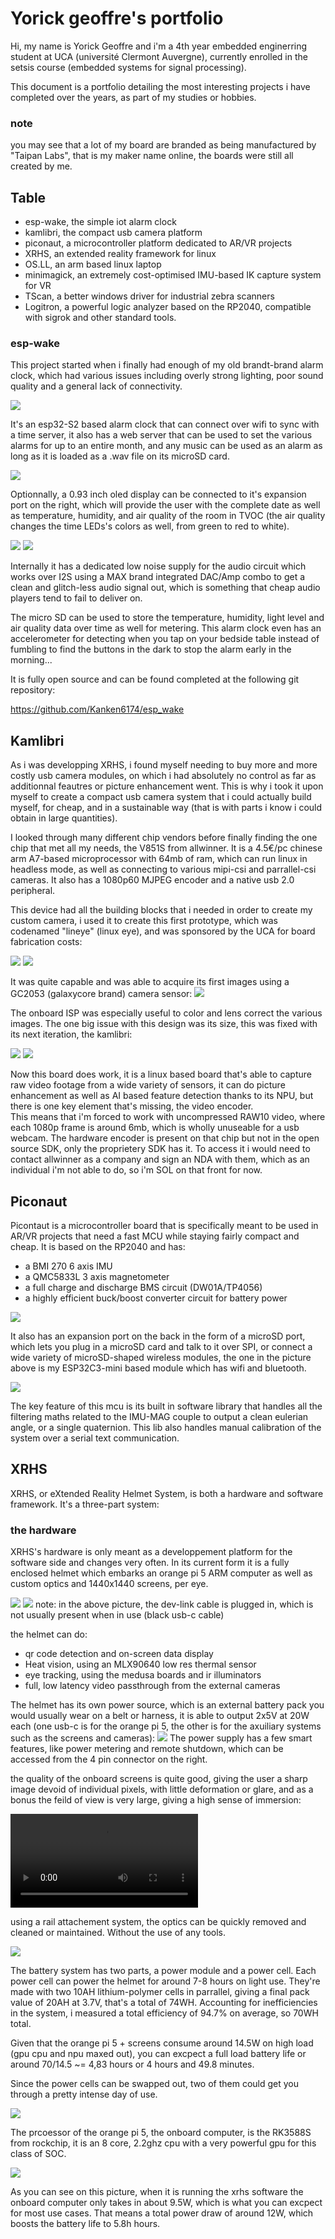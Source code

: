 # Yorick geoffre's portfolio

Hi, my name is Yorick Geoffre and i'm a 4th year embedded enginerring student at UCA (université Clermont Auvergne), currently enrolled in the setsis course (embedded systems for signal processing).   

This document is a portfolio detailing the most interesting projects i have completed over the years, as part of my studies or hobbies.

### note
you may see that a lot of my board are branded as being manufactured by "Taipan Labs", that is my maker name online, the boards were still all created by me.

## Table
- esp-wake, the simple iot alarm clock
- kamlibri, the compact usb camera platform
- piconaut, a microcontroller platform dedicated to AR/VR projects
- XRHS, an extended reality framework for linux
- OS.LL, an arm based linux laptop
- minimagick, an extremely cost-optimised IMU-based IK capture system for VR
- TScan, a better windows driver for industrial zebra scanners
- Logitron, a powerful logic analyzer based on the RP2040, compatible with sigrok and other standard tools.

### esp-wake
This project started when i finally had enough of my old brandt-brand alarm clock, which had various issues including overly strong lighting, poor sound quality and a general lack of connectivity.   

<img src="./images/espwake/wake1.jpg"/>

It's an esp32-S2 based alarm clock that can connect over wifi to sync with a time server, it also has a web server that can be used to set the various alarms for up to an entire month, and any music can be used as an alarm as long as it is loaded as a .wav file on its microSD card.

<img src="./images/espwake/wake2.jpg"/>

Optionnally, a 0.93 inch oled display can be connected to it's expansion port on the right, which will provide the user with the complete date as well as temperature, humidity, and air quality of the room in TVOC (the air quality changes the time LEDs's colors as well, from green to red to white).

<img src="./images/espwake/wake3.png"/>
<img src="./images/espwake/wake4.png"/>

Internally it has a dedicated low noise supply for the audio circuit which works over I2S using a MAX brand integrated DAC/Amp combo to get a clean and  glitch-less audio signal out, which is something that cheap audio players tend to fail to deliver on.

The micro SD can be used to store the temperature, humidity, light level and air quality data over time as well for metering. This alarm clock even has an accelerometer for detecting when you tap on your bedside table instead of fumbling to find the buttons in the dark to stop the alarm early in the morning...

It is fully open source and can be found completed at the following git repository:

https://github.com/Kanken6174/esp_wake

## Kamlibri
As i was developping XRHS, i found myself needing to buy more and more costly usb camera modules, on which i had absolutely no control as far as additionnal feautres or picture enhancement went. This is why i took it upon myself to create a compact usb camera system that i could actually build myself, for cheap, and in a sustainable way (that is with parts i know i could obtain in large quantities).

I looked through many different chip vendors before finally finding the one chip that met all my needs, the V851S from allwinner. It is a 4.5€/pc chinese arm A7-based microprocessor with 64mb of ram, which can run linux in headless mode, as well as connecting to various mipi-csi and parrallel-csi cameras. It also has a 1080p60 MJPEG encoder and a native usb 2.0 peripheral.

This device had all the building blocks that i needed in order to create my custom camera, i used it to create this first prototype, which was codenamed "lineye" (linux eye), and was sponsored by the UCA for board fabrication costs:

<img src="https://media.discordapp.net/attachments/733969551137570849/1171156641652154468/IMG_20231106_193808_625.jpg?ex=65d3a01e&is=65c12b1e&hm=fda4dbaadaacd582961e486d01c5c9cfab8299c48a2029e282f28da8f89aee9c&=&format=webp&width=371&height=350"/>

<img src="https://media.discordapp.net/attachments/733969551137570849/1171156642226770013/IMG_20231106_191424_371.jpg?ex=65d3a01e&is=65c12b1e&hm=ccd38c3ce629edfc5491a6d5e1ddf7aa4ef198812fee4cccd3da4ebc8b8b8a78&=&format=webp&width=371&height=330"/>

It was quite capable and was able to acquire its first images using a GC2053 (galaxycore brand) camera sensor:
<img src="https://media.discordapp.net/attachments/785631967529271347/1190675024852566029/image.png?ex=65d0ce07&is=65be5907&hm=11120e56adbf0bbbc07979b113db5839cd00f3d472ece917c37d5292b0496e61&=&format=webp&quality=lossless"/>

The onboard ISP was especially useful to color and lens correct the various images. The one big issue with this design was its size, this was fixed with its next iteration, the kamlibri:

<img src="https://media.discordapp.net/attachments/733969551137570849/1199750695293829240/IMG_20240124_172020_004.jpg?ex=65d622e8&is=65c3ade8&hm=d5773d95f22ea631f72f44ae2d627b552399ff26a201262bebed2aaf8a1ee087&=&format=webp&width=1173&height=660"/>
<img src="https://media.discordapp.net/attachments/733969551137570849/1199751279807836330/IMG_20240124_172306_515.jpg?ex=65d62373&is=65c3ae73&hm=d8be6266cdd5ddad229dab522159a383f520b391c2512e400647c3709d3ab0f3&=&format=webp&width=1173&height=660"/>

Now this board does work, it is a linux based board that's able to capture raw video footage from a wide variety of sensors, it can do picture enhancement as well as AI based feature detection thanks to its NPU, but there is one key element that's missing, the video encoder.   
This means that i'm forced to work with uncompressed RAW10 video, where each 1080p frame is around 6mb, which is wholly unuseable for a usb webcam. The hardware encoder is present on that chip but not in the open source SDK, only the proprietery SDK has it. To access it i would need to contact allwinner as a company and sign an NDA with them, which as an individual i'm not able to do, so i'm SOL on that front for now.

## Piconaut

Picontaut is a microcontroller board that is specifically meant to be used in AR/VR projects that need a fast MCU while staying fairly compact and cheap. It is based on the RP2040 and has:
- a BMI 270 6 axis IMU
- a QMC5833L 3 axis magnetometer
- a full charge and discharge BMS circuit (DW01A/TP4056)
- a highly efficient buck/boost converter circuit for battery power

<img src="https://media.discordapp.net/attachments/733969551137570849/1108500387473920071/IMG_20230517_230419_631.jpg?ex=65d6656f&is=65c3f06f&hm=ec819888c1fcb4c4fc51f6be6a7b2ba7cf44cfeb2e1ab1db045255156a47d2d0&=&format=webp&width=371&height=300"/>

It also has an expansion port on the back in the form of a microSD port, which lets you plug in a microSD card and talk to it over SPI, or connect a wide variety of microSD-shaped wireless modules, the one in the picture above is my ESP32C3-mini based module which has wifi and bluetooth.

<img src="https://media.discordapp.net/attachments/733969551137570849/1108500387863998504/IMG_20230517_230354_853.jpg?ex=65d6656f&is=65c3f06f&hm=b53788293a5c59dd23043916be3e75b89e025b8b8b4edeb65bab9f80e95318b1&=&format=webp&width=371&height=330"/>

The key feature of this mcu is its built in software library that handles all the filtering maths related to the IMU-MAG couple to output a clean eulerian angle, or a single quaternion. This lib also handles manual calibration of the system over a serial text communication.

## XRHS
XRHS, or eXtended Reality Helmet System, is both a hardware and software framework. It's a three-part system:

### the hardware
XRHS's hardware is only meant as a developpement platform for the software side and changes very often. In its current form it is a fully enclosed helmet which embarks an orange pi 5 ARM computer as well as custom optics and 1440x1440 screens, per eye.

<img src="https://media.discordapp.net/attachments/733969551137570849/1164260569960947762/IMG_0772.jpg?ex=65d63926&is=65c3c426&hm=56fadcbbf33f59a7012ded0b66f0ab7a9caf441bad5d99623fc5d944b8bd33e7&=&format=webp&width=495&height=450"/>
<img src="https://media.discordapp.net/attachments/733969551137570849/1160828301854638100/IMG_20231009_083445_512.jpg?ex=65d2f71a&is=65c0821a&hm=8bd8eb951c452be09c5efb7a33b2311dfa5cd4150940742b3ce5f93e628c3b19&=&format=webp&width=660&height=660"/>
note: in the above picture, the dev-link cable is plugged in, which is not usually present when in use (black usb-c cable)

the helmet can do:
- qr code detection and on-screen data display
- Heat vision, using an MLX90640 low res thermal sensor
- eye tracking, using the medusa boards and ir illuminators
- full, low latency video passthrough from the external cameras

The helmet has its own power source, which is an external battery pack you would usually wear on a belt or harness, it is able to output 2x5V at 20W each (one usb-c is for the orange pi 5, the other is for the axuiliary systems such as the screens and cameras):
<img src="https://media.discordapp.net/attachments/733969551137570849/1160987499242467478/IMG_20231009_190927_415.jpg?ex=65d38b5d&is=65c1165d&hm=6fda2fff4be7eeb3be49ff1db6268f8c455fdc9721b6b6a7af02a3e0828be2c2&=&format=webp&width=660&height=660"/>
The power supply has a few smart features, like power metering and remote shutdown, which can be accessed from the 4 pin connector on the right.

the quality of the onboard screens is quite good, giving the user a sharp image devoid of individual pixels, with little deformation or glare, and as a bonus the feild of view is very large, giving a high sense of immersion:

<video controls>
<source src="https://cdn.discordapp.com/attachments/733969551137570849/1142853394197917796/VID_20230820_110530.mp4?ex=65d22c2a&is=65bfb72a&hm=e274e1f97f051c3d8d4b5e38eeca0d05c3a22470566fe1c00dfb005a1b7bed99&"/>
</video>

using a rail attachement system, the optics can be quickly removed and cleaned or maintained. Without the use of any tools.

<img src="https://media.discordapp.net/attachments/733969551137570849/1143256200620806144/IMG_20230821_202414_637.jpg?ex=65d3a34e&is=65c12e4e&hm=7973cd83e1f1fcff27d524b82eebec3daefeb3c96af65e2484d172cf4c851770&=&format=webp&width=660&height=660"/>

The battery system has two parts, a power module and a power cell. Each power cell can power the helmet for around 7-8 hours on light use. They're made with two 10AH lithium-polymer cells in parrallel, giving a final pack value of 20AH at 3.7V, that's a total of 74WH. Accounting for inefficiencies in the system, i measured a total efficiency of 94.7% on average, so 70WH total.   

Given that the orange pi 5 + screens consume around 14.5W on high load (gpu cpu and npu maxed out), you can excpect a full load battery life or around 70/14.5 ~= 4,83 hours or 4 hours and 49.8 minutes.   

Since the power cells can be swapped out, two of them could get you through a pretty intense day of use.   

<img src="https://media.discordapp.net/attachments/733969551137570849/1167794604091904041/IMG_20231028_135839_133.jpg?ex=65d09f7a&is=65be2a7a&hm=1ce1ab72961c37c7607bd4c5bcbdf2d64c514bc5326cf7c750202736cd233d99&=&format=webp&width=371&height=500"/>

The prcoessor of the orange pi 5, the onboard computer, is the RK3588S from rockchip, it is an 8 core, 2.2ghz cpu with a very powerful gpu for this class of SOC.

<img src="https://media.discordapp.net/attachments/733969551137570849/1144362627791855616/IMG_20230824_220822_865.jpg?ex=65d7a9bf&is=65c534bf&hm=670dc24f3577fd00aa2ed57e7671c2fa997afab6cbb86b72b70bcf5c31241d03&=&format=webp&width=660&height=660"/>

As you can see on this picture, when it is running the xrhs software the onboard computer only takes in about 9.5W, which is what you can excpect for most use cases. That means a total power draw of around 12W, which boosts the battery life to 5.8h hours.